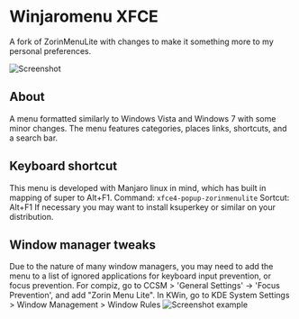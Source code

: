 # Winjaromenu XFCE
A fork of ZorinMenuLite with changes to make it something more to my personal preferences.

![Screenshot](https://cdn.discordapp.com/attachments/925924538888372255/925965198236463104/unknown.png)

## About

A menu formatted similarly to Windows Vista and Windows 7 with some minor changes.
The menu features categories, places links, shortcuts, and a search bar.

## Keyboard shortcut
This menu is developed with Manjaro linux in mind, which has built in mapping of super to Alt+F1.
Command: `xfce4-popup-zorinmenulite`
Sortcut: Alt+F1
If necessary you may want to install ksuperkey or similar on your distribution.

## Window manager tweaks
Due to the nature of many window managers, you may need to add the menu to a list of ignored applications for keyboard input prevention, or focus prevention.
For compiz, go to CCSM > 'General Settings' -> 'Focus Prevention', and add "Zorin Menu Lite".
In KWin, go to KDE System Settings > Window Management > Window Rules
![Screenshot example](https://cdn.discordapp.com/attachments/914643802243887144/925967189276782602/unknown.png)